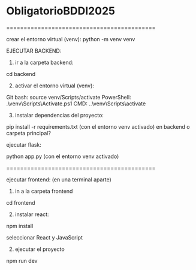 # ObligatorioBDDI2025

===========================================

crear el entorno virtual (venv):
python -m venv venv

EJECUTAR BACKEND:
1) ir a la carpeta backend:

cd backend

2) activar el entorno virtual (venv): 

Git bash: source venv/Scripts/activate
PowerShell: .\venv\Scripts\Activate.ps1
CMD: ..\venv\Scripts\activate

3) instalar dependencias del proyecto:

pip install -r requirements.txt  (con el entorno venv activado) en backend o carpeta principal?

ejecutar flask:

python app.py (con el entorno venv activado)


===========================================

ejecutar frontend: (en una terminal aparte)

1) in a la carpeta frontend

cd frontend

2) instalar react:

npm install

seleccionar React y JavaScript

2) ejecutar el proyecto

npm run dev
